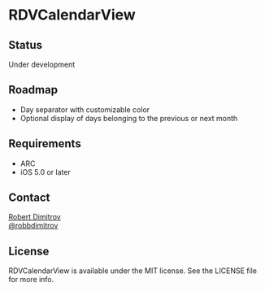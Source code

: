 # RDVCalendarView

## Status

Under development

## Roadmap

* Day separator with customizable color
* Optional display of days belonging to the previous or next month

## Requirements

* ARC
* iOS 5.0 or later

## Contact

[Robert Dimitrov](http://github.com/robbdimitrov)  
[@robbdimitrov](https://twitter.com/robbdimitrov)

## License

RDVCalendarView is available under the MIT license. See the LICENSE file for more info.
